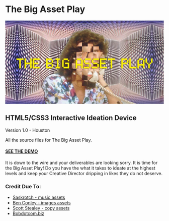 <h1>The Big Asset Play</h1>
<img src="https://raw.githubusercontent.com/ArledgeMike/thebigassetplay/master/images/fb_header.jpg" />

<h2>HTML5/CSS3 Interactive Ideation Device</h2>

<p>Version 1.0 - Houston</p>

<p>All the source files for The Big Asset Play.</p>
<h4><a href="http://codeandpen.com/thebigassetplay">SEE THE DEMO</a></h4>
<p>It is down to the wire and your deliverables are looking sorry. It is time for the Big Asset Play! Do you have the what it takes to ideate at the highest levels and keep your Creative Director dripping in likes they do not deserve.</p>

<h3>Credit Due To:</h3>
<ul>
<li><a href="https://soundcloud.com/saskrotch">Saskrotch - music assets</a></li>
<li><a href="http://benconley.com">Ben Conley - images assets</a></li>
<li><a href="http://www.storyclubmagazine.com/stories/be-conscientious-when-using-superlatives-scott-stealey">Scott Stealey - copy assets</a></li>
<li><a href="http://www.bobdotbiz.com">Bobdotcom.biz</a></li>
</ul>
